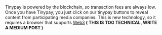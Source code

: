 Tinypay is powered by the blockchain, so transaction fees are always low. Once you have Tinypay, you just click on our tinypay buttons to reveal content from participating media companies. This is new technology, so it requires a browser that supports [Web3](https://github.com/ethereum/wiki/wiki/JavaScript-API) **( THIS IS TOO TECHNICAL, WRITE A MEDIUM POST )**
